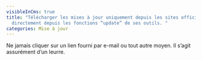 ```yaml
---
visibleInCms: true
title: "Télécharger les mises à jour uniquement depuis les sites officiels ou
  directement depuis les fonctions “update” de ses outils. "
categories: Mise à jour
---
```

Ne jamais cliquer sur un lien fourni par e-mail ou tout autre moyen. Il s’agit assurément d’un leurre.